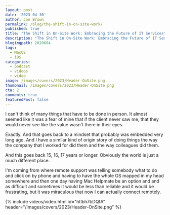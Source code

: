 ```yaml
---
layout: post
date: '2023-04-30'
author: Jon Brown
permalink: /blog/the-shift-in-on-site-work/
published: true
title: "The Shift in On-Site Work: Embracing the Future of IT Services"
description: "The Shift in On-Site Work: Embracing the Future of IT Services"
blogimgpath: 2020604
tags:
  - MacOS
  - iOS
categories:
  - podcast
  - videos
  - video
image: /images/covers/2023/Header-OnSite.png
thumbnail: /images/covers/2023/Header-OnSite.png
cta: 2
comments: true
featuredPost: false
---
```

I can't think of many things that have to be done in person. It almost seemed like it was a fear of mine that if the client never saw me, that they would never see like the value  wasn't there in their eyes.  

Exactly. And that goes back to a mindset that probably was embedded very long ago. And I have a similar kind of origin story of doing things the way  the company that I worked for did them and the way colleagues did them.

And  this goes back 15, 16, 17 years or longer. Obviously the world is just a much different place.  

I'm coming from where remote support was telling somebody what to do and click on by phone and having to have the whole OS mapped in my head somewhere  and then one day having Mac Helpmate be an option  and  and as difficult and sometimes    it would be less than reliable and it would be frustrating, but it was  miraculous that  now I can actually connect remotely.

{% include videos/video.html id="htIbh7bDQfA" header="/images/covers/2023/Header-OnSite.png" %}